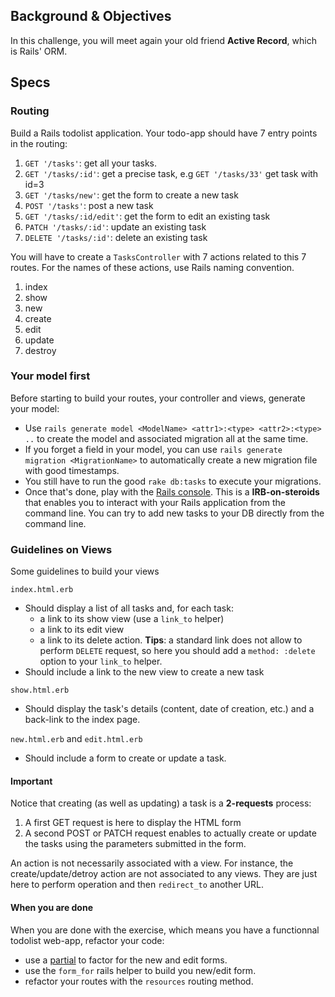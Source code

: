 ## Background & Objectives
In this challenge, you will meet again your old friend **Active Record**, which is Rails' ORM.

## Specs

### Routing

Build a Rails todolist application. Your todo-app should have 7 entry points in the routing:

1. `GET '/tasks'`: get all your tasks.
1. `GET '/tasks/:id'`: get a precise task, e.g `GET '/tasks/33'` get task with id=3
1. `GET '/tasks/new'`: get the form to create a new task
1. `POST '/tasks'`: post a new task
1. `GET '/tasks/:id/edit'`: get the form to edit an existing task
1. `PATCH '/tasks/:id'`: update an existing task
1. `DELETE '/tasks/:id'`: delete an existing task

You will have to create a `TasksController` with 7 actions related to this 7 routes. For the names of these actions, use Rails naming convention.

1. index
1. show
1. new
1. create
1. edit
1. update
1. destroy

### Your model first

Before starting to build your routes, your controller and views, generate your model:

- Use `rails generate model <ModelName> <attr1>:<type> <attr2>:<type> ..` to create the model and associated migration all at the same time.
- If you forget a field in your model, you can use `rails generate migration <MigrationName>` to automatically create a new migration file  with good timestamps.
- You still have to run the good `rake db:tasks` to execute your migrations.
- Once that's done, play with the [Rails console](http://guides.rubyonrails.org/command_line.html#rails-console). This is a **IRB-on-steroids** that enables you to interact with your Rails application from the command line. You can try to add new tasks to your DB directly from the command line.

### Guidelines on Views

Some guidelines to build your views

`index.html.erb`
- Should display a list of all tasks and, for each task:
  - a link to its show view (use a `link_to` helper)
  - a link to its edit view
  - a link to its delete action. **Tips**: a standard link does not allow to perform `DELETE` request, so here you should add a `method: :delete` option to your `link_to` helper.
- Should include a link to the new view to create a new task

`show.html.erb`
- Should display the task's details (content, date of creation, etc.) and a back-link to the index page.

`new.html.erb` and `edit.html.erb`
- Should include a form to create or update a task.


#### Important

Notice that creating (as well as updating) a task is a **2-requests** process:

1. A first GET request is here to display the HTML form
1. A second POST or PATCH request enables to actually create or update the tasks using the parameters submitted in the form.

An action is not necessarily associated with a view. For instance, the create/update/detroy action are not associated to any views. They are just here to perform operation and then `redirect_to` another URL.

#### When you are done

When you are done with the exercise, which means you have a functionnal todolist web-app, refactor your code:

- use a [partial](http://guides.rubyonrails.org/layouts_and_rendering.html) to factor for the new and edit forms.
- use the `form_for` rails helper to build you new/edit form.
- refactor your routes with the `resources` routing method.


